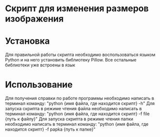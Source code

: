# Скрипт для изменения размеров изображения

# Установка
Для правильной работы скрипта необходимо воспользоваться языком Python и на него установить библиотеку Pillow. Все остальные библиотеки уже встроены в язык

# Использование
Для получения справки по работе программы необходимо написать в терминал команду: "python {имя файла, где находится скрипт} -h"
Для запуска скрипта в режиме чтения файла необходимо написать в терминал команду: "python {имя файла, где находится скрипт} -f file {путь к файлу}"
Для запуска скрипта в режиме чтения папки необходимо написать в терминал команду: "python {имя файла, где находится скрипт} -f papka {путь к папке}"
